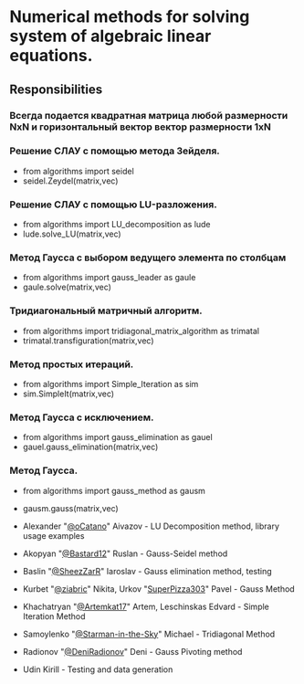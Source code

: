 # Numerical methods for solving system of algebraic linear equations.
## Responsibilities

### Всегда подается квадратная матрица любой размерности NxN и горизонтальный вектор вектор размерности 1xN

### Решение СЛАУ с помощью метода Зейделя.
- from algorithms import seidel
- seidel.Zeydel(matrix,vec) 

### Решение СЛАУ с помощью LU-разложения.
- from algorithms import LU_decomposition as lude
- lude.solve_LU(matrix,vec) 

### Метод Гаусса с выбором ведущего элемента по столбцам
- from algorithms import gauss_leader as gaule
- gaule.solve(matrix,vec) 

### Тридиагональный матричный алгоритм.
- from algorithms import tridiagonal_matrix_algorithm as trimatal
- trimatal.transfiguration(matrix,vec) 

### Метод простых итераций.
- from algorithms import Simple_Iteration as sim
- sim.SimpleIt(matrix,vec) 

### Метод Гаусса с исключением.
- from algorithms import gauss_elimination as gauel
- gauel.gauss_elimination(matrix,vec) 

### Метод Гаусса.
- from algorithms import gauss_method as gausm
- gausm.gauss(matrix,vec) 

- Alexander "[@oCatano](https://github.com/oCatano)" Aivazov - LU Decomposition method, library usage examples
- Akopyan "[@Bastard12](https://github.com/Bastard12)" Ruslan - Gauss-Seidel method
- Baslin "[@SheezZarR](https://github.com/SheezZarR)" Iaroslav - Gauss elimination method, testing
- Kurbet "[@ziabric](https://github.com/ziabric)" Nikita, Urkov "[SuperPizza303](https://github.com/SuperPizza303)" Pavel - Gauss Method
- Khachatryan "[@Artemkat17](https://github.com/Artemkat17)" Artem, Leschinskas Edvard - Simple Iteration Method
- Samoylenko "[@Starman-in-the-Sky](https://github.com/Starman-in-the-sky)" Michael - Tridiagonal Method
- Radionov "[@DeniRadionov](https://github.com/DeniRadionov)" Deni - Gauss Pivoting method
- Udin Kirill - Testing and data generation
